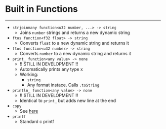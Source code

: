 # Built in Functions

---

* `strjoinmany function<u32 number, ...> -> string`
    * Joins `number` strings and returns a new dynamic string
* `ftos function<f32 float> -> string`
    * Converts `float` to a new dynamic string and returns it
* `ftos function<u32 number> -> string`
    * Converts `number` to a new dynamic string and returns it
* `print_ function<any value> -> none`
    * !! STILL IN DEVELOPMENT !!
    * Automatically prints any type x
    * Working:
        * `string`
        * Any format instace. Calls `.toString`
* `println_ function<any value> -> none`
    * !! STILL IN DEVELOPMENT !!
    * Identical to `print_` but adds new line at the end 
* `copy`
    * See [here](../Keywords/Copy.html)
* `printf`
    * Standard c printf